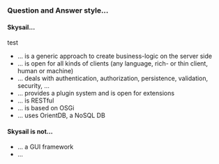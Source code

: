 ### Question and Answer style...

#### Skysail...

test

* ... is a generic approach to create business-logic on the server side
* ... is open for all kinds of clients \(any language, rich- or thin client, human or machine\)
* ... deals with authentication, authorization, persistence, validation, security, ...
* ... provides a plugin system and is open for extensions
* ... is RESTful
* ... is based on OSGi
* ... uses OrientDB, a NoSQL DB

#### Skysail is not...

* ... a GUI framework
* ... 

#### 



